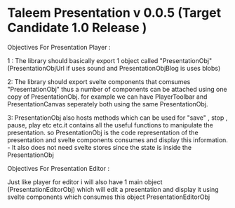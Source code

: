 
# Taleem Presentation v 0.0.5 (Target Candidate 1.0 Release )

Objectives For Presentation Player :

1 : The library should basically export 1 object called "PresentationObj" (PresentationObjUrl if uses sound and PresentationObjBlog is uses blobs)

2: The library should export svelte components that comsumes "PresentationObj" thus a number of components can be attached using one copy of PresentationObj. for example we can have PlayerToolbar and PresentationCanvas seperately both using the same PresentationObj. 

3: PresentationObj also hosts methods which can be used for "save" , stop , pause, play etc etc.it contains all the useful functions to manipulate the presentation. so PresentationObj is the code representation of the presentation and svelte components consumes and display this information. 
    - It also does not need svelte stores since the state is inside the PresentationObj

Objectives For Presentation Editor :

Just like player for editor i will also have 1 main object (PresentationEditorObj) which will edit a presentation and display it using svelte components which consumes this object PresentationEditorObj